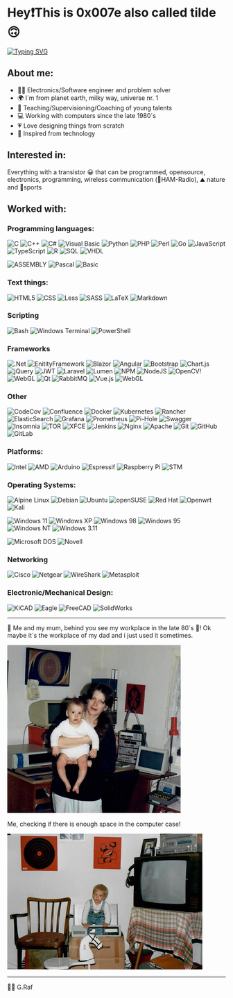 # Hey❗This is 0x007e also called tilde 🙃

[![Typing SVG](https://readme-typing-svg.herokuapp.com?font=Lucida+Console&duration=2500&pause=500&center=true&vCenter=true&multiline=true&width=500&height=100&lines=Electronics+and+programming;illusionist+%2F+magican+%2F+wizard;developer+%2F+teacher+%2F+supervisor)](https://git.io/typing-svg)

## About me:
* 👨‍💻 Electronics/Software engineer and problem solver
* 🌍 I´m from planet earth, milky way, universe nr. 1 
* 🏫 Teaching/Supervisioning/Coaching of young talents
* 💻 Working with computers since the late 1980´s
* 💗 Love designing things from scratch
* 🔮 Inspired from technology

## Interested in:

Everything with a transistor 😀 that can be programmed, opensource, electronics, programming, wireless communication (📶HAM-Radio), ⛰ nature and 🧗sports

## Worked with:
### Programming languages:
  ![C](https://img.shields.io/badge/c-%2300599C.svg?style=for-the-badge&logo=c&logoColor=white)
  ![C++](https://img.shields.io/badge/c++-%2300599C.svg?style=for-the-badge&logo=c%2B%2B&logoColor=white)
  ![C#](https://img.shields.io/badge/c%23-%23239120.svg?style=for-the-badge&logo=c-sharp&logoColor=white)
  ![Visual Basic](https://img.shields.io/badge/visual%20basic-239120?style=for-the-badge&logo=visual%20basic&logoColor=ffdd54)
  ![Python](https://img.shields.io/badge/python-3670A0?style=for-the-badge&logo=python&logoColor=ffdd54)
  ![PHP](https://img.shields.io/badge/php-%23777BB4.svg?style=for-the-badge&logo=php&logoColor=white)
  ![Perl](https://img.shields.io/badge/perl-%2339457E.svg?style=for-the-badge&logo=perl&logoColor=white)
  ![Go](https://img.shields.io/badge/go-%2300ADD8.svg?style=for-the-badge&logo=go&logoColor=white)
  ![JavaScript](https://img.shields.io/badge/javascript-%23323330.svg?style=for-the-badge&logo=javascript&logoColor=%23F7DF1E)
  ![TypeScript](https://img.shields.io/badge/typescript-%23007ACC.svg?style=for-the-badge&logo=typescript&logoColor=white)
  ![R](https://img.shields.io/badge/r-%232369ba.svg?style=for-the-badge&logo=r&logoColor=white)
  ![SQL](https://img.shields.io/badge/sql-%23f7ac00.svg?style=for-the-badge&logo=sql&logoColor=white)
  ![VHDL](https://img.shields.io/badge/vhdl-636363?style=for-the-badge&logo=vhdl&logoColor=ffdd54)

  ![ASSEMBLY](https://img.shields.io/badge/assembly-24324a?style=for-the-badge&logo=assembly&logoColor=ffdd54)
  ![Pascal](https://img.shields.io/badge/pascal-f7f700?style=for-the-badge&logo=pascal&logoColor=ffdd54)
  ![Basic](https://img.shields.io/badge/(Q)basic-0000a5?style=for-the-badge&logo=basic&logoColor=ffdd54)

### Text things:
  ![HTML5](https://img.shields.io/badge/html5-%23E34F26.svg?style=for-the-badge&logo=html5&logoColor=white)
  ![CSS](https://img.shields.io/badge/css-48B0F1.svg?style=for-the-badge&logo=css&logoColor=white)
  ![Less](https://img.shields.io/badge/less-2B4C80?style=for-the-badge&logo=less&logoColor=white)
  ![SASS](https://img.shields.io/badge/SASS-hotpink.svg?style=for-the-badge&logo=SASS&logoColor=white)
  ![LaTeX](https://img.shields.io/badge/latex-%23008080.svg?style=for-the-badge&logo=latex&logoColor=white)
  ![Markdown](https://img.shields.io/badge/markdown-%23000000.svg?style=for-the-badge&logo=markdown&logoColor=white)

### Scripting

  ![Bash](https://img.shields.io/badge/bash-%23121011.svg?style=for-the-badge&logo=gnu-bash&logoColor=white)
  ![Windows Terminal](https://img.shields.io/badge/Windows%20Terminal-%234D4D4D.svg?style=for-the-badge&logo=windows-terminal&logoColor=white)
  ![PowerShell](https://img.shields.io/badge/PowerShell-%235391FE.svg?style=for-the-badge&logo=powershell&logoColor=white)

### Frameworks
  ![.Net](https://img.shields.io/badge/.NET-5C2D91?style=for-the-badge&logo=.net&logoColor=white)
  ![EnitityFramework](https://img.shields.io/badge/entityframework-5C2D91?style=for-the-badge&logo=entityframework&logoColor=white)
  ![Blazor](https://img.shields.io/badge/blazor-%235C2D91.svg?style=for-the-badge&logo=blazor&logoColor=white)
  ![Angular](https://img.shields.io/badge/angular-%23DD0031.svg?style=for-the-badge&logo=angular&logoColor=white)
  ![Bootstrap](https://img.shields.io/badge/bootstrap-%238511FA.svg?style=for-the-badge&logo=bootstrap&logoColor=white)
  ![Chart.js](https://img.shields.io/badge/chart.js-F5788D.svg?style=for-the-badge&logo=chart.js&logoColor=white)
  ![jQuery](https://img.shields.io/badge/jquery-%230769AD.svg?style=for-the-badge&logo=jquery&logoColor=white)
  ![JWT](https://img.shields.io/badge/JWT-black?style=for-the-badge&logo=JSON%20web%20tokens)
  ![Laravel](https://img.shields.io/badge/laravel-%23FF2D20.svg?style=for-the-badge&logo=laravel&logoColor=white)
  ![Lumen](https://img.shields.io/badge/lumen-%23FF2D20.svg?style=for-the-badge&logo=lumen&logoColor=white)
  ![NPM](https://img.shields.io/badge/NPM-%23CB3837.svg?style=for-the-badge&logo=npm&logoColor=white)
  ![NodeJS](https://img.shields.io/badge/node.js-6DA55F?style=for-the-badge&logo=node.js&logoColor=white)
  ![OpenCV](https://img.shields.io/badge/opencv-%23white.svg?style=for-the-badge&logo=opencv&logoColor=white)!
  ![WebGL](https://img.shields.io/badge/WebGL-990000?logo=webgl&logoColor=white&style=for-the-badge)
  ![Qt](https://img.shields.io/badge/Qt-%23217346.svg?style=for-the-badge&logo=Qt&logoColor=white)
  ![RabbitMQ](https://img.shields.io/badge/Rabbitmq-FF6600?style=for-the-badge&logo=rabbitmq&logoColor=white)
  ![Vue.js](https://img.shields.io/badge/vuejs-%2335495e.svg?style=for-the-badge&logo=vuedotjs&logoColor=%234FC08D)
  ![WebGL](https://img.shields.io/badge/WebGL-990000?logo=webgl&logoColor=white&style=for-the-badge)

### Other
  ![CodeCov](https://img.shields.io/badge/codecov-%23ff0077.svg?style=for-the-badge&logo=codecov&logoColor=white)
  ![Confluence](https://img.shields.io/badge/confluence-%23172BF4.svg?style=for-the-badge&logo=confluence&logoColor=white)
  ![Docker](https://img.shields.io/badge/docker-%230db7ed.svg?style=for-the-badge&logo=docker&logoColor=white)
  ![Kubernetes](https://img.shields.io/badge/kubernetes-%23326ce5.svg?style=for-the-badge&logo=kubernetes&logoColor=white)
  ![Rancher](https://img.shields.io/badge/rancher-%230075A8.svg?style=for-the-badge&logo=rancher&logoColor=white)
  ![ElasticSearch](https://img.shields.io/badge/-ElasticSearch-005571?style=for-the-badge&logo=elasticsearch)
  ![Grafana](https://img.shields.io/badge/grafana-%23F46800.svg?style=for-the-badge&logo=grafana&logoColor=white)
  ![Prometheus](https://img.shields.io/badge/Prometheus-E6522C?style=for-the-badge&logo=Prometheus&logoColor=white)
  ![Pi-Hole](https://img.shields.io/badge/pihole-%2396060C.svg?style=for-the-badge&logo=pi-hole&logoColor=white)
  ![Swagger](https://img.shields.io/badge/-Swagger-%23Clojure?style=for-the-badge&logo=swagger&logoColor=white)
  ![Insomnia](https://img.shields.io/badge/Insomnia-black?style=for-the-badge&logo=insomnia&logoColor=5849BE)
  ![TOR](https://img.shields.io/badge/tor-%237E4798.svg?style=for-the-badge&logo=tor-project&logoColor=white)
  ![XFCE](https://img.shields.io/badge/XFCE-%232284F2.svg?style=for-the-badge&logo=xfce&logoColor=white)
  ![Jenkins](https://img.shields.io/badge/jenkins-%232C5263.svg?style=for-the-badge&logo=jenkins&logoColor=white)
  ![Nginx](https://img.shields.io/badge/nginx-%23009639.svg?style=for-the-badge&logo=nginx&logoColor=white)
  ![Apache](https://img.shields.io/badge/apache-%23D42029.svg?style=for-the-badge&logo=apache&logoColor=white)
  ![Git](https://img.shields.io/badge/git-%23F05033.svg?style=for-the-badge&logo=git&logoColor=white)
  ![GitHub](https://img.shields.io/badge/github-%23121011.svg?style=for-the-badge&logo=github&logoColor=white)
  ![GitLab](https://img.shields.io/badge/gitlab-%23181717.svg?style=for-the-badge&logo=gitlab&logoColor=white)


### Platforms:
  ![Intel](https://img.shields.io/badge/-intel-0065a5?style=for-the-badge&logo=intel&logoColor=white)
  ![AMD](https://img.shields.io/badge/-amd-000000?style=for-the-badge&logo=amd&logoColor=white)
  ![Arduino](https://img.shields.io/badge/-Arduino-00979D?style=for-the-badge&logo=Arduino&logoColor=white)
  ![Espressif](https://img.shields.io/badge/espressif-E7352C.svg?style=for-the-badge&logo=espressif&logoColor=white)
  ![Raspberry Pi](https://img.shields.io/badge/-RaspberryPi-C51A4A?style=for-the-badge&logo=Raspberry-Pi)
  ![STM](https://img.shields.io/badge/-stm-3aaedf?style=for-the-badge&logo=stm&logoColor=white)

### Operating Systems:
  ![Alpine Linux](https://img.shields.io/badge/Alpine_Linux-%230D597F.svg?style=for-the-badge&logo=alpine-linux&logoColor=white)
  ![Debian](https://img.shields.io/badge/Debian-D70A53?style=for-the-badge&logo=debian&logoColor=white)
  ![Ubuntu](https://img.shields.io/badge/Ubuntu-E95420?style=for-the-badge&logo=ubuntu&logoColor=white)
  ![openSUSE](https://img.shields.io/badge/openSUSE-%2364B345?style=for-the-badge&logo=openSUSE&logoColor=white)
  ![Red Hat](https://img.shields.io/badge/Red%20Hat-EE0000?style=for-the-badge&logo=redhat&logoColor=white)
  ![Openwrt](https://img.shields.io/badge/OpenWRT-00B5E2?style=for-the-badge&logo=OpenWrt&logoColor=white)
  ![Kali](https://img.shields.io/badge/Kali_LiNUX-2571f2?style=for-the-badge&logo=kalilinux&logoColor=white)

  ![Windows 11](https://img.shields.io/badge/Windows%2011-%230079d5.svg?style=for-the-badge&logo=Windows%2011&logoColor=white)
  ![Windows XP](https://img.shields.io/badge/Windows%20xp-003399?style=for-the-badge&logo=windowsxp&logoColor=white)
  ![Windows 98](https://img.shields.io/badge/Windows%2098-008484?style=for-the-badge&logo=windows95&logoColor=white)
  ![Windows 95](https://img.shields.io/badge/Windows%2095-008484?style=for-the-badge&logo=windows95&logoColor=white)
  ![Windows NT](https://img.shields.io/badge/Windows%20NT-008484?style=for-the-badge&logo=windows95&logoColor=white)
  ![Windows 3.11](https://img.shields.io/badge/Windows%203.11-38a3c3?style=for-the-badge&logo=windows95&logoColor=white)

  ![Microsoft DOS](https://img.shields.io/badge/DOS%206.0-000000?style=for-the-badge&logo=windowsxp&logoColor=white)
  ![Novell](https://img.shields.io/badge/novell%20Netware-E61b23?style=for-the-badge&logo=novell&logoColor=white)

### Networking
  ![Cisco](https://img.shields.io/badge/cisco-%2300b6e3.svg?style=for-the-badge&logo=cisco&logoColor=black)
  ![Netgear](https://img.shields.io/badge/netgear-%23680e85.svg?style=for-the-badge&logo=netgear&logoColor=black)
  ![WireShark](https://img.shields.io/badge/wireshark-%23275f9d.svg?style=for-the-badge&logo=wireshark&logoColor=black)
  ![Metasploit](https://img.shields.io/badge/metasploit-%230d74b3.svg?style=for-the-badge&logo=metasploit&logoColor=black)

### Electronic/Mechanical Design:
  ![KiCAD](https://img.shields.io/badge/kicad-%233146b0.svg?style=for-the-badge&logo=kicad&logoColor=white)
  ![Eagle](https://img.shields.io/badge/eagle-%23d67b26.svg?style=for-the-badge&logo=eagle&logoColor=white)
  ![FreeCAD](https://img.shields.io/badge/freecad-%23f52106.svg?style=for-the-badge&logo=freecad&logoColor=white)
  ![SolidWorks](https://img.shields.io/badge/solidworks-%23d62b00.svg?style=for-the-badge&logo=solidworks&logoColor=white)

---
🧮 Me and my mum, behind you see my workplace in the late 80´s 💾! Ok maybe it´s the workplace of my dad and i just used it sometimes.

![The small one](my-workplace.jpg)

Me, checking if there is enough space in the computer case!

![The small one](me.jpg)

---

🤙🖖 G.Raf